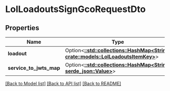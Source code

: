 # LolLoadoutsSignGcoRequestDto

## Properties

Name | Type | Description | Notes
------------ | ------------- | ------------- | -------------
**loadout** | Option<[**::std::collections::HashMap<String, crate::models::LolLoadoutsItemKey>**](LolLoadoutsItemKey.md)> |  | [optional]
**service_to_jwts_map** | Option<[**::std::collections::HashMap<String, serde_json::Value>**](serde_json::Value.md)> |  | [optional]

[[Back to Model list]](../README.md#documentation-for-models) [[Back to API list]](../README.md#documentation-for-api-endpoints) [[Back to README]](../README.md)


